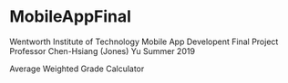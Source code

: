 # MobileAppFinal

Wentworth Institute of Technology
Mobile App Developent Final Project
Professor Chen-Hsiang (Jones) Yu
Summer 2019

Average Weighted Grade Calculator

